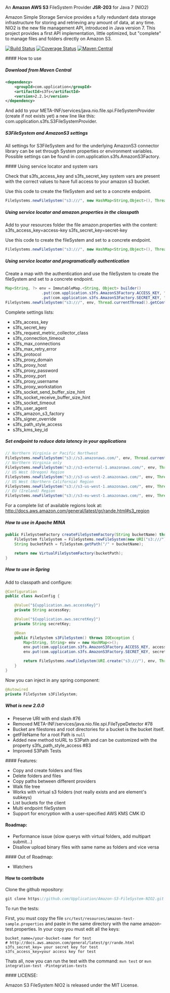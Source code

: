 An **Amazon AWS S3** FileSystem Provider **JSR-203** for Java 7 (NIO2)

Amazon Simple Storage Service provides a fully redundant data storage infrastructure for storing and retrieving any amount of data, at any time.
NIO2 is the new file management API, introduced in Java version 7. 
This project provides a first API implementation, little optimized, but "complete" to manage files and folders directly on Amazon S3.

[![Build Status](https://travis-ci.org/Upplication/Amazon-S3-FileSystem-NIO2.svg?branch=master)](https://travis-ci.org/Upplication/Amazon-S3-FileSystem-NIO2/builds) [![Coverage Status](https://coveralls.io/repos/Upplication/Amazon-S3-FileSystem-NIO2/badge.png?branch=master)](https://coveralls.io/r/Upplication/Amazon-S3-FileSystem-NIO2?branch=master) [![Maven Central](https://maven-badges.herokuapp.com/maven-central/com.upplication/s3fs/badge.svg)](https://maven-badges.herokuapp.com/maven-central/com.upplication/s3fs)

#### How to use

##### Download from Maven Central

```XML
<dependency>
	<groupId>com.upplication</groupId>
	<artifactId>s3fs</artifactId>
	<version>2.2.1</version>
</dependency>
```


And add to your META-INF/services/java.nio.file.spi.FileSystemProvider (create if not exists yet) a new line like this: com.upplication.s3fs.S3FileSystemProvider.

##### S3FileSystem and AmazonS3 settings

All settings for S3FileSystem and for the underlying AmazonS3 connector library can be set through System properties or environment variables.
Possible settings can be found in com.upplication.s3fs.AmazonS3Factory.

#### Using service locator and system vars

Check that s3fs_access_key and s3fs_secret_key system vars are present with the correct values to have full access to your amazon s3 bucket.

Use this code to create the fileSystem and set to a concrete endpoint.

```java
FileSystems.newFileSystem("s3:///", new HashMap<String,Object>(), Thread.currentThread().getContextClassLoader());
```

##### Using service locator and amazon.properties in the classpath

Add to your resources folder the file amazon.properties with the content:
s3fs_access_key=access-key
s3fs_secret_key=secret-key

Use this code to create the fileSystem and set to a concrete endpoint.

```java
FileSystems.newFileSystem("s3:///", new HashMap<String,Object>(), Thread.currentThread().getContextClassLoader());
```

##### Using service locator and programatically authentication

Create a map with the authentication and use the fileSystem to create the fileSystem and set to a concrete endpoint.

```java
Map<String, ?> env = ImmutableMap.<String, Object> builder()
				.put(com.upplication.s3fs.AmazonS3Factory.ACCESS_KEY, "access key")
				.put(com.upplication.s3fs.AmazonS3Factory.SECRET_KEY, "secret key").build()
FileSystems.newFileSystem("s3:///", env, Thread.currentThread().getContextClassLoader());
```

Complete settings lists:

* s3fs_access_key
* s3fs_secret_key
* s3fs_request_metric_collector_class
* s3fs_connection_timeout
* s3fs_max_connections
* s3fs_max_retry_error
* s3fs_protocol
* s3fs_proxy_domain
* s3fs_proxy_host
* s3fs_proxy_password
* s3fs_proxy_port
* s3fs_proxy_username
* s3fs_proxy_workstation
* s3fs_socket_send_buffer_size_hint
* s3fs_socket_receive_buffer_size_hint
* s3fs_socket_timeout
* s3fs_user_agent
* s3fs_amazon_s3_factory
* s3fs_signer_override
* s3fs_path_style_access
* s3fs_kms_key_id

##### Set endpoint to reduce data latency in your applications

```java
// Northern Virginia or Pacific Northwest
FileSystems.newFileSystem("s3://s3.amazonaws.com/", env, Thread.currentThread().getContextClassLoader());
// Northern Virginia only
FileSystems.newFileSystem("s3://s3-external-1.amazonaws.com/", env, Thread.currentThread().getContextClassLoader());
// US West (Oregon) Region
FileSystems.newFileSystem("s3://s3-us-west-2.amazonaws.com/", env, Thread.currentThread().getContextClassLoader());
// US West (Northern California) Region
FileSystems.newFileSystem("s3://s3-us-west-1.amazonaws.com/", env, Thread.currentThread().getContextClassLoader());
// EU (Ireland) Region
FileSystems.newFileSystem("s3://s3-eu-west-1.amazonaws.com/", env, Thread.currentThread().getContextClassLoader());
```

For a complete list of available regions look at: http://docs.aws.amazon.com/general/latest/gr/rande.html#s3_region

##### How to use in Apache MINA

```java
public FileSystemFactory createFileSystemFactory(String bucketName) throws IOException, URISyntaxException {
    FileSystem fileSystem = FileSystems.newFileSystem(new URI("s3:///"), env, Thread.currentThread().getContextClassLoader());
    String bucketPath = fileSystem.getPath("/" + bucketName);

    return new VirtualFileSystemFactory(bucketPath);
}
```

##### How to use in Spring

Add to classpath and configure:

```java
@Configuration
public class AwsConfig {

    @Value("${upplication.aws.accessKey}")
    private String accessKey;

    @Value("${upplication.aws.secretKey}")
    private String secretKey;

    @Bean
    public FileSystem s3FileSystem() throws IOException {
        Map<String, String> env = new HashMap<>();
        env.put(com.upplication.s3fs.AmazonS3Factory.ACCESS_KEY, accessKey);
        env.put(com.upplication.s3fs.AmazonS3Factory.SECRET_KEY, secretKey);

        return FileSystems.newFileSystem(URI.create("s3:///"), env, Thread.currentThread().getContextClassLoader());
    }
}
```

Now you can inject in any spring component:

```java
@Autowired
private FileSystem s3FileSystem;
```

##### What is new 2.0.0

* Preserve URI with end slash #76
* Removed META-INF/services/java.nio.file.spi.FileTypeDetector #78
* Bucket are filestores and root directories for a bucket is the bucket itself.
* getFileName for a root Path is ```null```
* Added new method toURL to S3Path and can be customized with the property s3fs_path_style_access #83
* Improved S3Path Tests

#### Features:

* Copy and create folders and files
* Delete folders and files
* Copy paths between different providers
* Walk file tree
* Works with virtual s3 folders (not really exists and are element's subkeys)
* List buckets for the client
* Multi endpoint fileSystem
* Support for encryption with a user-specified AWS KMS CMK ID

#### Roadmap:

* Performance issue (slow querys with virtual folders, add multipart submit...)
* Disallow upload binary files with same name as folders and vice versa

#### Out of Roadmap:

* Watchers

#### How to contribute

Clone the github repository:

```java
git clone https://github.com/Upplication/Amazon-S3-FileSystem-NIO2.git
```

To run the tests:

First, you must copy the file `src/test/resources/amazon-test-sample.properties` and paste in the same directory with the name amazon-test.properties. In your copy you must edit all the keys:

```
bucket_name=/your-bucket-name for test
# http://docs.aws.amazon.com/general/latest/gr/rande.html 
s3fs_secret_key= your secret key for test
s3fs_access_key=your access key for test
```

Thats all, now you can run the test with the command: `mvn test` or `mvn integration-test -Pintegration-tests`

#### LICENSE:

Amazon S3 FileSystem NIO2 is released under the MIT License.
